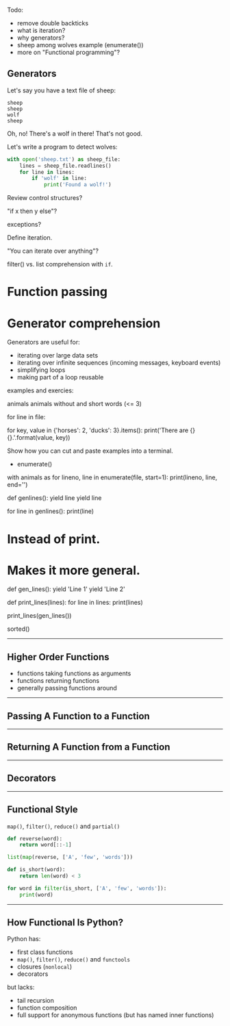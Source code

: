 Todo:

* remove double backticks
* what is iteration?
* why generators?
* sheep among wolves example (enumerate())
* more on "Functional programming"?


## Generators

Let's say you have a text file of sheep:

```
sheep
sheep
wolf
sheep
```

Oh, no! There's a wolf in there! That's not good.

Let's write a program to detect wolves:

```python
with open('sheep.txt') as sheep_file:
    lines = sheep_file.readlines()
    for line in lines:
        if 'wolf' in line:
            print('Found a wolf!')
```



Review control structures?

"if x then y else"?

exceptions?

Define iteration.

"You can iterate over anything"?

filter() vs. list comprehension with `if`.


# Function passing
# Generator comprehension


Generators are useful for:

* iterating over large data sets
* iterating over infinite sequences (incoming messages, keyboard events)
* simplifying loops
* making part of a loop reusable



examples and exercies:

animals
animals without and
short words (<= 3)


for line in file:
    



for key, value in {'horses': 2, 'ducks': 3}.items():
    print('There are {} {}.'.format(value, key))




Show how you can cut and paste examples into a terminal.


* enumerate()


with animals as
for lineno, line in enumerate(file, start=1):
    print(lineno, line, end='')


def genlines():
    yield line
    yield line


for line in genlines():
    print(line)


# Instead of print.
# 
# Makes it more general.


def gen_lines():
    yield 'Line 1'
    yield 'Line 2'


def print_lines(lines):
    for line in lines:
        print(lines)


print_lines(gen_lines())


sorted()




---

## Higher Order Functions

* functions taking functions as arguments
* functions returning functions
* generally passing functions around

---

## Passing A Function to a Function

---

## Returning A Function from a Function

---

## Decorators

---

## Functional Style

``map()``, ``filter()``, ``reduce()`` and ``partial()``

```python
def reverse(word):
    return word[::-1]

list(map(reverse, ['A', 'few', 'words']))
```

```python
def is_short(word):
    return len(word) < 3

for word in filter(is_short, ['A', 'few', 'words']):
    print(word)
```

---

## How Functional Is Python?

Python has:

* first class functions
* ``map()``, ``filter()``, ``reduce()`` and ``functools``
* closures (``nonlocal``)
* decorators

but lacks:

* tail recursion
* function composition
* full support for anonymous functions (but has named inner functions)
